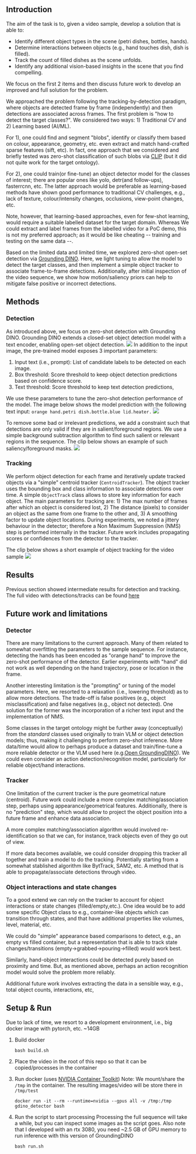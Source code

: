 ## Introduction

The aim of the task is to, given a video sample, develop a solution that is able to: 
* Identify different object types in the scene (petri dishes, bottles, hands).
* Determine interactions between objects (e.g., hand touches dish, dish is filled).
* Track the count of filled dishes as the scene unfolds.
* Identify any additional vision-based insights in the scene that you find compelling.

We focus on the first 2 items and then discuss future work to develop an improved and full solution for the problem.

We approached the problem following the tracking-by-detection paradigm, where objects are detected frame by frame (independently) and then detections are associated across frames.
The first problem is "how to detect the target classes?". We considered two ways: 1) Traditional CV and 2) Learning based (AI/ML). 

For 1), one could find and segment "blobs", identify or classify them based on colour, appearance, geometry, etc. even extract and match hand-crafted sparse features (sift, etc). In fact, one approach that we considered and briefly tested was zero-shot classification of such blobs via [CLIP](https://github.com/openai/CLIP) (but it did not quite work for the target ontology).

For 2), one could train(or fine-tune) an object detector model for the classes of interest; there are popular ones like yolo, detr(and follow-ups), fasterrcnn, etc. The latter approach would be preferable as learning-based methods have shown good performance to traditional CV challenges, e.g., lack of texture, colour/intensity changes, occlusions, view-point changes, etc.

Note, however, that learning-based approaches, even for few-shot learning, would require a suitable labelled dataset for the target domain. Whereas We could extract and label frames from the labelled video for a PoC demo, this is not my preferred approach; as it would be like cheating -- training and testing on the same data --.

Based on the limited data and limited time, we explored zero-shot open-set detection via [Grounding DINO](https://github.com/IDEA-Research/GroundingDINO). Here, we light tuning to allow the model to detect the target classes, and then implement a simple object tracker to associate frame-to-frame detections. Additionally, after initial inspection of the video sequence, we show how motion/saliency priors can help to mitigate false positive or incorrect detections.

## Methods

### Detection
As introduced above, we focus on zero-shot detection with Grounding DINO. Grounding DINO extends a closed-set object detection model with a text encoder, enabling open-set object detection. 
![](./images//gdino_diagram.png)
In addition to the input image, the pre-trained model exposes 3 important parameters:
1. Input text (i.e., prompt): List of candidate labels to be detected on each image.
2. Box threshold: Score threshold to keep object detection predictions based on confidence score.
3. Text threshold: Score threshold to keep text detection predictions,

We use these parameters to tune the zero-shot detection performance of the model. The image below shows the model prediction with the following text input: `orange hand.petri dish.bottle.blue lid.heater.`
![](./images/gdino_predicted.jpg)

To remove some bad or irrelevant predictions, we add a constraint such that detections are only valid if they are in salient/foreground regions. We use a simple background subtraction algorithm to find such salient or relevant regions in the sequence. The clip below shows an example of such saliency/foreground masks.
![](./images/fg.gif)

### Tracking
We perform object detection for each frame and iteratively update tracked objects via a "simple" centroid tracker (`CentroidTracker`). The object tracker uses the bounding box and class information to associate detections over time. A simple `ObjectTrack` class allows to store key information for each object. The main parameters for tracking are: 1) The max number of frames after which an object is considered lost, 2) The distance (pixels) to consider an object as the same from one frame to the other and, 3) A smoothing factor to update object locations. During experiments, we noted a jittery behaviour in the detector; therefore a Non Maximum Suppression (NMS) step is performed internally in the tracker. Future work includes propagating scores or confidences from the detector to the tracker. 

The clip below shows a short example of object tracking for the video sample
![](./images/tracking.gif)
## Results
Previous section showed intermediate results for detection and tracking. The full video with detections/tracks can be found [here](https://drive.google.com/file/d/1wwo_jimO8o9Trq_WyIroI4PW6XUm6LVp/view?usp=drive_link)

## Future work and limitations

### Detector
There are many limitations to the current approach. Many of them related to somewhat overfitting the parameters to the sample sequence.
For instance, detecting the hands has been encoded as "orange hand" to improve the zero-shot performance of the detector. Earlier experiments with "hand" did not work as well depending on the hand trajectory, pose or location in the frame.

Another interesting limitation is the "prompting" or tuning of the model parameters. Here, we resorted to a relaxation (i.e., lowering threshold) as to allow more detections. The trade-off is false positives (e.g., object misclassification) and false negatives (e.g., object not detected). One solution for the former was the incorporation of a richer text input and the implementation of NMS.

Some classes in the target ontology might be further away (conceptually) from the _standard_ classes used originally to train VLM or object detection models; thus, making it challenging to perform zero-shot inference. More data/time would allow to perhaps produce a dataset and train/fine-tune a more reliable detector or the VLM used here (e.g.[Open GroundingDINO](https://github.com/longzw1997/Open-GroundingDino)). We could even consider an action detection/recognition model, particularly for reliable object/hand interactions.

### Tracker

One limitation of the current tracker is the pure geometrical nature (centroid). Future work could include a more complex matching/association step, perhaps using appearance/geometrical features. Additionally, there is no "prediction" step, which would allow to project the object position into a future frame and enhance data association.

A more complex matching/association algorithm would involved re-identification so that we can, for instance, track objects even of they go out of view.

If more data becomes available, we could consider dropping this tracker all together and train a model to do the tracking. Potentially starting from a somewhat stablished algorithm like BytTrack, SAM2, etc. A method that is able to propagate/associate detections through video.


### Object interactions and state changes

To a good extend we can rely on the tracker to account for object interactions or state changes (filled/empty,etc.). One idea would be to add some specific Object class to e.g., container-like objects which can transition through states, and that have additional properties like volumes, level, material, etc.

We could do "simple" appearance based comparisons to detect, e.g., an empty vs filled container, but a representation that is able to track state changes/transitions (empty->grabbed->pouring->filled) would work best.

Similarly, hand-object interactions could be detected purely based on proximity and time. But, as mentioned above, perhaps an action recognition model would solve the problem more reliably.

Additional future work involves extracting the data in a sensible way, e.g., total object counts, interactions, etc,


## Setup & Run
Due to lack of time, we resort to a development environment, i.e., big docker image with pytorch, etc. ~14GB
1. Build docker
    ```
    bash build.sh
    ```
2. Place the video in the root of this repo so that it can be copied/processes in the container

3. Run docker (uses [NVIDIA Container Toolkit](https://docs.nvidia.com/datacenter/cloud-native/container-toolkit/latest/install-guide.html))
    Note: We mount/share the `/tmp` in the container. The resulting images/video will be store there in `/tmp/test`
    ```
    docker run -it --rm --runtime=nvidia --gpus all -v /tmp:/tmp gdino_detector bash
    ``` 
4. Run the script to start processing
    Processing the full sequence will take a while, but you can inspect some images as the script goes.
    Also note that I developed with an rtx 3080, you need ~2.5 GB of GPU memory to run inference with this version of GroundingDINO

    ```
    bash run.sh
    ```


